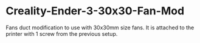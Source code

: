 # Creality-Ender-3-30x30-Fan-Mod
Fans duct modification to use with 30x30mm size fans. 
It is attached to the printer with 1 screw from the previous setup.

